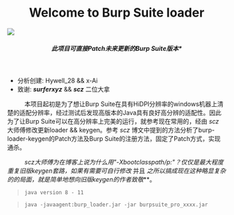 <h1 align="center">Welcome to Burp Suite loader</h1>
<p>
  <img src="https://img.shields.io/badge/release-v0.1-brightgreen" />
</p>

<h5 align="center">此项目可直接Patch未来更新的Burp Suite版本*
</h5>
<br>

+ 分析创建: Hywell_28 && x-Ai
+ 致谢: ***surferxyz*** && ***scz*** 二位大拿

 &ensp; &ensp; &ensp; &ensp;本项目起初是为了想让Burp Suite在具有HiDPI分辨率的windows机器上清楚的适配分辨率，经过测试后发现高版本的Java具有良好高分辨的适配性。因此为了让Burp Suite可以在高分辨率上完美的运行，就参考现在常用的，经由 *scz* 大师傅修改更新loader && keygen。参考 *scz* 博文中提到的方法分析了burp-loader-keygen的Patch方法及Burp Suite的注册方法，固定了Patch方式，实现通杀。

 &ensp; &ensp; &ensp; &ensp;***scz*大师傅为在博客上说*为什么用"-Xbootclasspath/p:"？仅仅是最大程度重复旧版keygen套路，如果有需要可自行修改*  并且 *之所以搞成现在这种略显复杂的的局面，就是简单地想向旧版keygen的作者致敬***。
<br>
> `java version 8 - 11`

> `java -javaagent:burp_loader.jar -jar burpsuite_pro_xxxx.jar`
